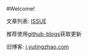 #Welcome!

文章列表: [ISSUE](https://github.com/yutingzhao1991/blog/issues)

推荐使用[github-blogs](https://github.com/yutingzhao1991/github-blogs)获取更新

旧博客: [i.yutingzhao.com](http://i.yutingzhao.com)

